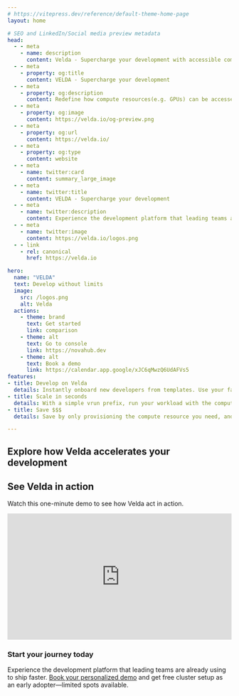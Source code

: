 ```yaml
---
# https://vitepress.dev/reference/default-theme-home-page
layout: home

# SEO and LinkedIn/Social media preview metadata
head:
  - - meta
    - name: description
      content: Velda - Supercharge your development with accessible compute power as you need.
  - - meta
    - property: og:title
      content: VELDA - Supercharge your development
  - - meta
    - property: og:description
      content: Redefine how compute resources(e.g. GPUs) can be accessed through a personalized HPC cluster. Stop spending on GPUs when they're inactive, or scale your application like your machine has unbounded power. Book your personalized demo today.
  - - meta
    - property: og:image
      content: https://velda.io/og-preview.png
  - - meta
    - property: og:url
      content: https://velda.io/
  - - meta
    - property: og:type
      content: website
  - - meta
    - name: twitter:card
      content: summary_large_image
  - - meta
    - name: twitter:title
      content: VELDA - Supercharge your development
  - - meta
    - name: twitter:description
      content: Experience the development platform that leading teams are already using to ship faster.
  - - meta
    - name: twitter:image
      content: https://velda.io/logos.png
  - - link
    - rel: canonical
      href: https://velda.io

hero:
  name: "VELDA"
  text: Develop without limits
  image:
    src: /logos.png
    alt: Velda
  actions:
    - theme: brand
      text: Get started
      link: comparison
    - theme: alt
      text: Go to console
      link: https://novahub.dev
    - theme: alt
      text: Book a demo
      link: https://calendar.app.google/xJC6qMwzQ6UdAFVs5
features:
- title: Develop on Velda
  details: Instantly onboard new developers from templates. Use your favorite IDEs with powerful AI agents, or immediately start from web.
- title: Scale in seconds
  details: With a simple vrun prefix, run your workload with the compute power you need. Your data and environment are always in sync.
- title: Save $$$
  details: Save by only provisioning the compute resource you need, and eliminate setup work required to scale.

---
```


## Explore how Velda accelerates your development
<Animations />

## See Velda in action
Watch this one-minute demo to see how Velda act in action.
<div style="max-width: 720px; box-sizing: border-box;">
  <iframe
    width="100%"
    src="https://www.youtube.com/embed/fr58LREZ6vQ"
    title="Velda Demo"
    frameborder="0"
    allow="accelerometer; autoplay; clipboard-write; encrypted-media; gyroscope; picture-in-picture; web-share"
    allowfullscreen
    style="display: block; border: none; aspect-ratio: 16/9;"
  ></iframe>
</div>

### Start your journey today

Experience the development platform that leading teams are already using to ship faster. [Book your personalized demo](https://calendar.app.google/xJC6qMwzQ6UdAFVs5) and get free cluster setup as an early adopter—limited spots available.